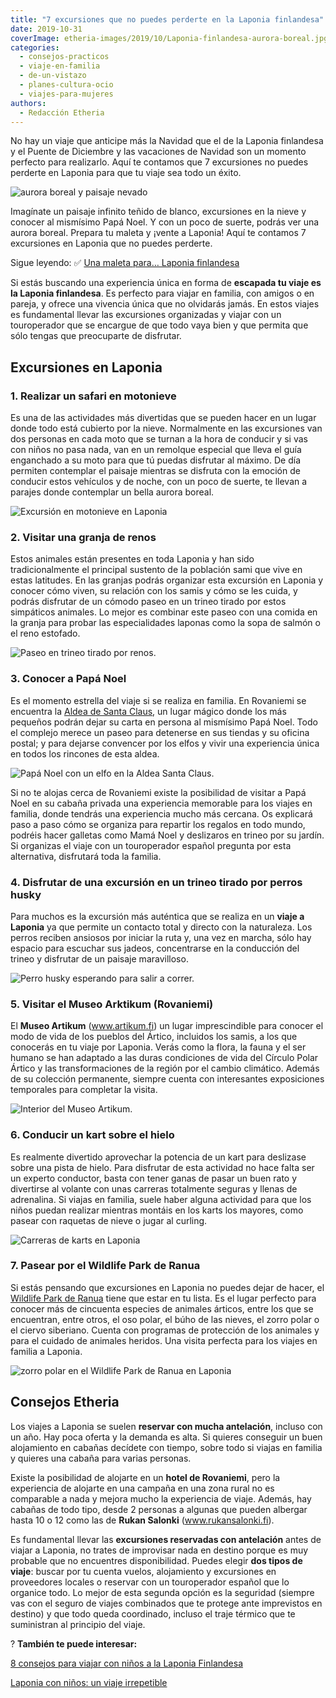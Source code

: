 ```yaml
---
title: "7 excursiones que no puedes perderte en la Laponia finlandesa"
date: 2019-10-31
coverImage: etheria-images/2019/10/Laponia-finlandesa-aurora-boreal.jpg
categories: 
  - consejos-practicos
  - viaje-en-familia
  - de-un-vistazo
  - planes-cultura-ocio
  - viajes-para-mujeres
authors: 
  - Redacción Etheria
---
```


No hay un viaje que anticipe más la Navidad que el de la Laponia finlandesa y el Puente 
de Diciembre y las vacaciones de Navidad son un momento perfecto para realizarlo. Aquí 
te contamos que 7 excursiones no puedes perderte en Laponia para que tu viaje sea todo 
un éxito. 

![aurora boreal y paisaje nevado](etheria-images/2019/10/Laponia-Politours-aurora-boreal-900x673.jpg "Aurora boreal en Laponia (© Lucas Marcomini) y paisaje nevado (© Joakim Honkasa)")

Imagínate un paisaje infinito teñido de blanco, excursiones en la nieve y conocer al 
mismísimo Papá Noel. Y con un poco de suerte, podrás ver una aurora boreal. Prepara tu 
maleta y ¡vente a Laponia! Aquí te contamos 7 excursiones en Laponia que no puedes 
perderte. 

Sigue leyendo: ✅ [Una maleta para… Laponia 
finlandesa](https://etheriamagazine.com/2018/09/15/una-maleta-para-laponia-finlandesa/) 

Si estás buscando una experiencia única en forma de **escapada tu viaje es la Laponia 
finlandesa**. Es perfecto para viajar en familia, con amigos o en pareja, y ofrece una 
vivencia única que no olvidarás jamás. En estos viajes es fundamental llevar las 
excursiones organizadas y viajar con un touroperador que se encargue de que todo vaya 
bien y que permita que sólo tengas que preocuparte de disfrutar. 

## Excursiones en Laponia

### 1\. Realizar un safari en motonieve

Es una de las actividades más divertidas que se pueden hacer en un lugar donde todo está 
cubierto por la nieve. Normalmente en las excursiones van dos personas en cada moto que 
se turnan a la hora de conducir y si vas con niños no pasa nada, van en un remolque 
especial que lleva el guía enganchado a su moto para que tú puedas disfrutar al máximo. 
De día permiten contemplar el paisaje mientras se disfruta con la emoción de conducir 
estos vehículos y de noche, con un poco de suerte, te llevan a parajes donde contemplar 
un bella aurora boreal. 

![Excursión en motonieve en Laponia](etheria-images/2019/10/Laponia-Politours-motonieve-900x600.jpg "Excursión en motonieve.")

### 2\. Visitar una granja de renos

Estos animales están presentes en toda Laponia y han sido tradicionalmente el principal 
sustento de la población sami que vive en estas latitudes. En las granjas podrás 
organizar esta excursión en Laponia y conocer cómo viven, su relación con los samis y 
cómo se les cuida, y podrás disfrutar de un cómodo paseo en un trineo tirado por estos 
simpáticos animales. Lo mejor es combinar este paseo con una comida en la granja para 
probar las especialidades laponas como la sopa de salmón o el reno estofado. 

![Paseo en trineo tirado por renos.](etheria-images/2019/10/Laponia-Politours-paseo-renos-900x416.jpg "Paseo en trineo tirado por renos. © Judith Prins/© Joao Monteiro)")

### 3\. Conocer a Papá Noel

Es el momento estrella del viaje si se realiza en familia. En Rovaniemi se encuentra la [Aldea 
de Santa Claus](https://santaclausvillage.info/), un lugar mágico donde los más pequeños 
podrán dejar su carta en persona al mismísimo Papá Noel. Todo el complejo merece un 
paseo para detenerse en sus tiendas y su oficina postal; y para dejarse convencer por 
los elfos y vivir una experiencia única en todos los rincones de esta aldea. 

![Papá Noel con un elfo en la Aldea Santa Claus.](etheria-images/2019/10/Laponia-Politours-aldea-santa-claus-900x600.jpg "Papá Noel con un elfo en la Aldea Santa Claus. © Aldea Santa Claus.")

Si no te alojas cerca de Rovaniemi existe la posibilidad de visitar a Papá Noel en su 
cabaña privada una experiencia memorable para los viajes en familia, donde tendrás una 
experiencia mucho más cercana. Os explicará paso a paso cómo se organiza para repartir 
los regalos en todo mundo, podréis hacer galletas como Mamá Noel y deslizaros en trineo 
por su jardín. Si organizas el viaje con un touroperador español pregunta por esta 
alternativa, disfrutará toda la familia. 

### 4\. Disfrutar de una excursión en un trineo tirado por perros husky

Para muchos es la excursión más auténtica que se realiza en un **viaje a Laponia** ya 
que permite un contacto total y directo con la naturaleza. Los perros reciben ansiosos 
por iniciar la ruta y, una vez en marcha, sólo hay espacio para escuchar sus jadeos, 
concentrarse en la conducción del trineo y disfrutar de un paisaje maravilloso. 

![Perro husky esperando para salir a correr.](etheria-images/2019/10/Laponia-Politours-perro-husky-900x742.jpg "Perro husky esperando para salir a correr. © Jeremy Stenuit")

### 5\. Visitar el Museo Arktikum (Rovaniemi)

El **Museo Artikum** (www.artikum.fi) un lugar imprescindible para conocer el modo de 
vida de los pueblos del Ártico, incluidos los samis, a los que conocerás en tu viaje por 
Laponia. Verás como la flora, la fauna y el ser humano se han adaptado a las duras 
condiciones de vida del Círculo Polar Ártico y las transformaciones de la región por el 
cambio climático. Además de su colección permanente, siempre cuenta con interesantes 
exposiciones temporales para completar la visita. 

![Interior del Museo Artikum.](etheria-images/2019/10/laponia-politours-museo-artktikum-900x603.jpg "Interior del © Museo Artikum.")

### 6\. Conducir un kart sobre el hielo

Es realmente divertido aprovechar la potencia de un kart para deslizase sobre una pista 
de hielo. Para disfrutar de esta actividad no hace falta ser un experto conductor, basta 
con tener ganas de pasar un buen rato y divertirse al volante con unas carreras 
totalmente seguras y llenas de adrenalina. Si viajas en familia, suele haber alguna 
actividad para que los niños puedan realizar mientras montáis en los karts los mayores, 
como pasear con raquetas de nieve o jugar al curling. 

![Carreras de karts en Laponia](etheria-images/2018/04/karts-en-el-hielo-Laponia-e1568538765954.jpg "Carrera de karts sobre hielo. © SG")

### 7\. Pasear por el Wildlife Park de Ranua

Si estás pensando que excursiones en Laponia no puedes dejar de hacer, el [Wildlife Park 
de Ranua](https://english.ranuazoo.com) tiene que estar en tu lista. Es el lugar 
perfecto para conocer más de cincuenta especies de animales árticos, entre los que se 
encuentran, entre otros, el oso polar, el búho de las nieves, el zorro polar o el ciervo 
siberiano. Cuenta con programas de protección de los animales y para el cuidado de 
animales heridos. Una visita perfecta para los viajes en familia a Laponia. 

![zorro polar en el Wildlife Park de Ranua en Laponia](etheria-images/2019/10/Laponia-Politours-Ranua-wildlife-park-900x600.jpg "El zorro polar es una de las especies que se puede ver el Wildlife Park de Ranua.")

## Consejos Etheria

Los viajes a Laponia se suelen **reservar con mucha antelación**, incluso con un año. 
Hay poca oferta y la demanda es alta. Si quieres conseguir un buen alojamiento en 
cabañas decídete con tiempo, sobre todo si viajas en familia y quieres una cabaña para 
varias personas. 

Existe la posibilidad de alojarte en un **hotel de Rovaniemi**, pero la experiencia de 
alojarte en una campaña en una zona rural no es comparable a nada y mejora mucho la 
experiencia de viaje. Además, hay cabañas de todo tipo, desde 2 personas a algunas que 
pueden albergar hasta 10 o 12 como las de **Rukan Salonki** (www.rukansalonki.fi). 

Es fundamental llevar las **excursiones reservadas con antelación** antes de viajar a 
Laponia, no trates de improvisar nada en destino porque es muy probable que no 
encuentres disponibilidad. Puedes elegir **dos tipos de viaje**: buscar por tu cuenta 
vuelos, alojamiento y excursiones en proveedores locales o reservar con un touroperador 
español que lo organice todo. Lo mejor de esta segunda opción es la seguridad (siempre 
vas con el seguro de viajes combinados que te protege ante imprevistos en destino) y que 
todo queda coordinado, incluso el traje térmico que te suministran al principio del 
viaje. 

? **También te puede interesar:** 

[8 consejos para viajar con niños a la Laponia 
Finlandesa](https://etheriamagazine.com/2018/09/08/8-consejos-para-viajar-a-la-laponia-finlandesa-con-ninos/) 

[Laponia con niños: un viaje 
irrepetible](https://etheriamagazine.com/2018/09/07/viaje-laponia-finlandesa-en-familia/)

